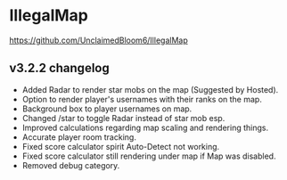# IllegalMap
https://github.com/UnclaimedBloom6/IllegalMap

v3.2.2 changelog
-----
- Added Radar to render star mobs on the map (Suggested by Hosted).
- Option to render player's usernames with their ranks on the map.
- Background box to player usernames on map.
- Changed /star to toggle Radar instead of star mob esp.
- Improved calculations regarding map scaling and rendering things.
- Accurate player room tracking.
- Fixed score calculator spirit Auto-Detect not working.
- Fixed score calculator still rendering under map if Map was disabled.
- Removed debug category.

